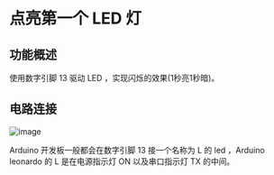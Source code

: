 # 点亮第一个 LED 灯

## 功能概述

使用数字引脚 13 驱动 LED ，实现闪烁的效果(1秒亮1秒暗)。

## 电路连接

![image](https://github.com/mz8023yt/arduino-leonardo/blob/master/image/arduino-leonardo.png)

Arduino 开发板一般都会在数字引脚 13 接一个名称为 L 的 led ，Arduino leonardo 的 L 是在电源指示灯 ON 以及串口指示灯 TX 的中间。
